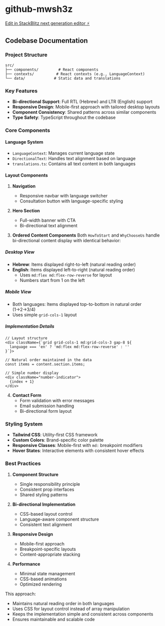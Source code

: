 # github-mwsh3z

[Edit in StackBlitz next generation editor ⚡️](https://stackblitz.com/~/github.com/contactxpai/github-mwsh3z)

## Codebase Documentation

### Project Structure
```
src/
├── components/         # React components
├── contexts/          # React contexts (e.g., LanguageContext)
└── data/             # Static data and translations
```

### Key Features
- **Bi-directional Support**: Full RTL (Hebrew) and LTR (English) support
- **Responsive Design**: Mobile-first approach with tailored desktop layouts
- **Component Consistency**: Shared patterns across similar components
- **Type Safety**: TypeScript throughout the codebase

### Core Components

#### Language System
- `LanguageContext`: Manages current language state
- `DirectionalText`: Handles text alignment based on language
- `translations.ts`: Contains all text content in both languages

#### Layout Components
1. **Navigation**
   - Responsive navbar with language switcher
   - Consultation button with language-specific styling

2. **Hero Section**
   - Full-width banner with CTA
   - Bi-directional text alignment

3. **Ordered Content Components**
Both `HowToStart` and `WhyChooseUs` handle bi-directional content display with identical behavior:

##### Desktop View
- **Hebrew**: Items displayed right-to-left (natural reading order)
- **English**: Items displayed left-to-right (natural reading order)
  - Uses `md:flex md:flex-row-reverse` for layout
  - Numbers start from 1 on the left

##### Mobile View
- Both languages: Items displayed top-to-bottom in natural order (1→2→3/4)
- Uses simple `grid-cols-1` layout

##### Implementation Details
```tsx
// Layout structure
<div className={`grid grid-cols-1 md:grid-cols-3 gap-8 ${
  language === 'en' ? 'md:flex md:flex-row-reverse' : ''
}`}>

// Natural order maintained in the data
const items = content.section.items;

// Simple number display
<div className="number-indicator">
  {index + 1}
</div>
```

4. **Contact Form**
   - Form validation with error messages
   - Email submission handling
   - Bi-directional form layout

### Styling System
- **Tailwind CSS**: Utility-first CSS framework
- **Custom Colors**: Brand-specific color palette
- **Responsive Classes**: Mobile-first with `md:` breakpoint modifiers
- **Hover States**: Interactive elements with consistent hover effects

### Best Practices
1. **Component Structure**
   - Single responsibility principle
   - Consistent prop interfaces
   - Shared styling patterns

2. **Bi-directional Implementation**
   - CSS-based layout control
   - Language-aware component structure
   - Consistent text alignment

3. **Responsive Design**
   - Mobile-first approach
   - Breakpoint-specific layouts
   - Content-appropriate stacking

4. **Performance**
   - Minimal state management
   - CSS-based animations
   - Optimized rendering

This approach:
- Maintains natural reading order in both languages
- Uses CSS for layout control instead of array manipulation
- Keeps the implementation simple and consistent across components
- Ensures maintainable and scalable code